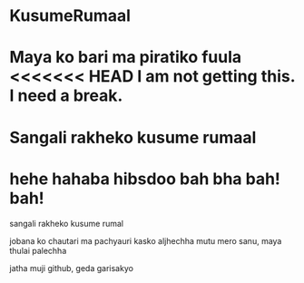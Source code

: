 # KusumeRumaal
Maya ko bari ma piratiko fuula
<<<<<<< HEAD
I am not getting this.
I need a break.
=======

Sangali rakheko kusume rumaal
=======

hehe hahaba hibsdoo bah bha bah! bah!
=======
sangali rakheko kusume rumal

jobana ko chautari ma pachyauri kasko aljhechha
mutu mero sanu, maya thulai palechha

jatha muji github, geda garisakyo
